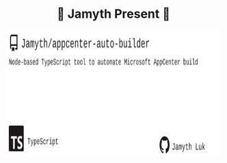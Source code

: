 <!-- built at 3/18/2023, 4:16:44 AM -->
<h1 align="center">
🎉 Jamyth Present 🎉
</h1>
<p align="center">
    <a href="https://github.com/Jamyth/appcenter-auto-builder">
        <img width="1000" height="300" src="./readme.svg" />
    </a>
</p>